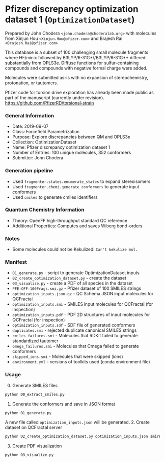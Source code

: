 # Pfizer discrepancy optimization dataset 1 (`OptimizationDataset`)

Prepared by John Chodera `<john.chodera@choderalab.org>` with molecules from Xinjun Hou `<Xinjun.Hou@pfizer.com>` and Brajesh Rai `<Brajesh.Rai@pfizer.com>`

This database is a subset of 100 challenging small molecule fragments where HF/minix followed by B3LYP/6-31G*//B3LYP/6-31G** differed substantially from OPLS3e.
Diffuse functions for sulfur-containing compounds and compounds with negative formal charge were added.

Molecules were submitted as-is with no expansion of stereochemistry, protonation, or tautomers.

Pfizer code for torsion drive exploration has already been made public as part of the manuscript (currently under revision).
https://github.com/PfizerRD/torsional-strain

### General Information

 - Date: 2019-09-07
 - Class: Forcefield Parametrization
 - Purpose: Explore discrepancies between QM and OPLS3e
 - Collection: OptimizationDataset
 - Name: Pfizer discrepancy optimization dataset 1
 - Number of Entries: 100 unique molecules, 352 conformers
 - Submitter: John Chodera

### Generation pipeline

 - Used `fragmenter.states.enumerate_states` to expand stereoisomers
 - Used `fragmenter.chemi.generate_conformers` to generate input conformers
 - Used `cmiles` to generate cmiles identifiers

### Quantum Chemistry Information

 - Theory: OpenFF high-throughput standard QC reference
 - Additional Properties: Computes and saves Wiberg bond-orders

### Notes

 - Some molecules could not be Kekulized: `Can't kekulize mol.`

### Manifest

 - `01_generate.py` - script to generate OptimizationDataset inputs
 - `02_create_optimization_dataset.py` - create the dataset
 - `03_visualize.py` - create a PDF of all species in the dataset
 - `PFE-OFF-100Frags.smi.gz` - Pfizer dataset of 100 SMILES strings
 - `optimization_inputs.json.gz` - QC Schema JSON input molecules for QCFractal
 - `optimization_inputs.smi` - SMILES input molecules for QCFractal (for inspection)
 - `optimization_inputs.pdf` - PDF 2D structures of input molecules for QCFractal (for inspection)
 - `optimization_inputs.sdf` - SDF file of generated conformers
 - `duplicates.smi` - rejected duplicate canonical SMILES strings
 - `cmiles_failures.smi` - Molecules that RDKit failed to generate standardized tautomer
 - `omega_failures.smi` - Molecules that Omega failed to generate conformers
 - `skipped_ions.smi` - Molecules that were skipped (ions)
 - `environment.yml` - versions of toolkits used (conda environment file)

### Usage

0. Generate SMILES files
```bash
python 00_extract_smiles.py
```
1. Generate the conformers and save in JSON format
```bash
python 01_generate.py
```
A new file called `optimization_inputs.json` will be generated.
2. Create dataset on QCFractal server
```bash
python 02_create_optimization_dataset.py optimization_inputs.json smirnoff_coverage client_config.yaml
```
3. Create PDF visualization
```bash
python 03_visualize.py
```
